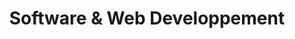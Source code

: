---
title: Software & Web Developpement
description: DigitalDigital Software & Web Developpement
h1: Software & Web Developpement
explanation: Fix deliverability issues and optimize conversion rates through A/B tests and user-segmentation to increase average customer LTV.
weight: 6
services:
  - name: Website Architecture
  - name: E-Commerce
  - name: Wordpress & CMS
  - name: Cusom Dev.
---